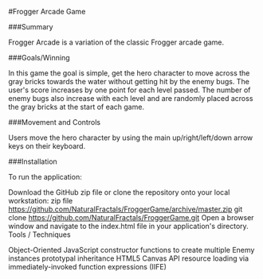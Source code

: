 #Frogger Arcade Game

###Summary

Frogger Arcade is a variation of the classic Frogger arcade game.

###Goals/Winning

In this game the goal is simple, get the hero character to move across the gray bricks towards the water without getting hit by the enemy bugs. The user's score increases by one point for each level passed. The number of enemy bugs also increase with each level and are randomly placed across the gray bricks at the start of each game.

###Movement and Controls

Users move the hero character by using the main up/right/left/down arrow keys on their keyboard.

###Installation

To run the application:

Download the GitHub zip file or clone the repository onto your local workstation: zip file https://github.com/NaturalFractals/FroggerGame/archive/master.zip git clone https://github.com/NaturalFractals/FroggerGame.git Open a browser window and navigate to the index.html file in your application's directory. Tools / Techniques

Object-Oriented JavaScript constructor functions to create multiple Enemy instances prototypal inheritance HTML5 Canvas API resource loading via immediately-invoked function expressions (IIFE)
